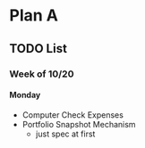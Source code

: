 # Plan A
## TODO List

### Week of 10/20

#### Monday
* Computer Check Expenses
* Portfolio Snapshot Mechanism
    - just spec at first



